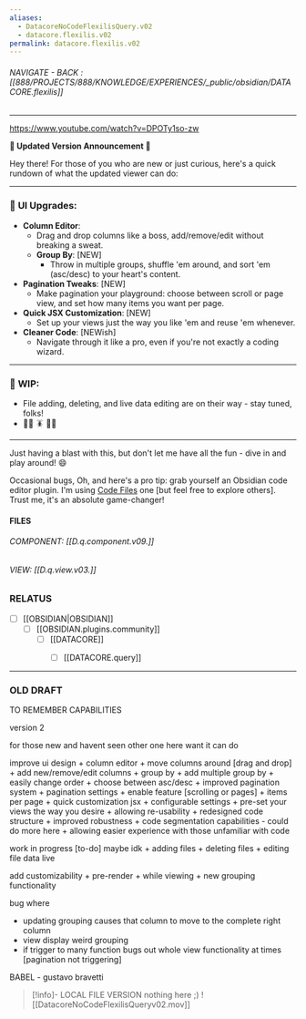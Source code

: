 ```yaml
---
aliases:
  - DatacoreNoCodeFlexilisQuery.v02
  - datacore.flexilis.v02
permalink: datacore.flexilis.v02
---
```

###### NAVIGATE - BACK : [[888/PROJECTS/888/KNOWLEDGE/EXPERIENCES/_public/obsidian/DATACORE.flexilis]]
------

https://www.youtube.com/watch?v=DPOTy1so-zw

**🚀 Updated Version Announcement 🚀**

Hey there! For those of you who are new or just curious, here's a quick rundown of what the updated viewer can do:

---

### 🎨 **UI Upgrades**:

- **Column Editor**:
    - Drag and drop columns like a boss, add/remove/edit without breaking a sweat. 
    - **Group By**: [NEW]
        - Throw in multiple groups, shuffle 'em around, and sort 'em (asc/desc) to your heart's content.
- **Pagination Tweaks**: [NEW]
    - Make pagination your playground: choose between scroll or page view, and set how many items you want per page.
- **Quick JSX Customization**: [NEW]
    - Set up your views just the way you like 'em and reuse 'em whenever.
- **Cleaner Code**: [NEWish]
    - Navigate through it like a pro, even if you're not exactly a coding wizard.

---

### 🔧 **WIP**:

- File adding, deleting, and live data editing are on their way - stay tuned, folks!
- 👩‍🔧 🪳 👨‍🔧

---

Just having a blast with this, but don't let me have all the fun - dive in and play around! 😄

Occasional bugs, Oh, and here's a pro tip: grab yourself an Obsidian code editor plugin. I'm using [Code Files](https://obsidian.md/plugins?id=code-files) one [but feel free to explore others]. Trust me, it's an absolute game-changer!


#### FILES

###### COMPONENT:  [[D.q.component.v09.]]
###### VIEW: [[D.q.view.v03.]]



### RELATUS

- [ ] [[OBSIDIAN|OBSIDIAN]]
	- [ ] [[OBSIDIAN.plugins.community]]
		- [ ] [[DATACORE]]
			- [ ] [[DATACORE.query]]


-----

### OLD DRAFT
TO REMEMBER CAPABILITIES

version 2

for those new and havent seen other one here want it can do

improve ui design
	+ column editor
		+ move columns around [drag and drop]
		+ add new/remove/edit columns
		+ group by
			+ add multiple group by
			+ easily change order
				+ choose between asc/desc
	+ improved pagination system
		+ pagination settings
		+ enable feature [scrolling or pages]
			+ items per page
	+ quick customization jsx
		+ configurable settings
			+ pre-set your views the way you desire
				+ allowing re-usability
	+ redesigned code structure
		+ improved robustness
			+ code segmentation capabilities
				- could do more here
			+ allowing easier experience with those unfamiliar with code

work in progress [to-do] maybe idk
	+ adding files
	+ deleting files
	+ editing file data live



add customizability
	+ pre-render
	+ while viewing
		+ new grouping functionality




bug where 
- updating grouping causes that column to move to the complete right column 
- view display weird grouping 
- if trigger to many function bugs out whole view functionality at times [pagination not triggering]


BABEL - gustavo bravetti


> [!info]- LOCAL FILE VERSION
> nothing here ;)
> ![[DatacoreNoCodeFlexilisQueryv02.mov]]
